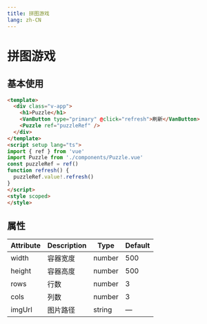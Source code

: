 ```yaml
---
title: 拼图游戏
lang: zh-CN
---
```


# 拼图游戏

## 基本使用

```html
<template>
  <div class="v-app">
    <h1>Puzzle</h1>
    <VanButton type="primary" @click="refresh">刷新</VanButton>
    <Puzzle ref="puzzleRef" />
  </div>
</template>
<script setup lang="ts">
import { ref } from 'vue'
import Puzzle from './components/Puzzle.vue'
const puzzleRef = ref()
function refresh() {
  puzzleRef.value!.refresh()
}
</script>
<style scoped>
</style>

```

## 属性

| Attribute    | Description   | Type   | Default   |
| ------------ | ------------- | ------ | --------- |
| width        | 容器宽度       | number | 500       |
| height       | 容器高度       | number | 500       |
| rows        | 行数       | number | 3       |
| cols        | 列数       | number | 3       |
| imgUrl        | 图片路径       | string | —       |